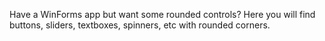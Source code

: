 Have a WinForms app but want some rounded controls?  Here you will find buttons, sliders, textboxes, spinners, etc with rounded corners.
